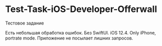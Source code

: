 # Test-Task-iOS-Developer-Offerwall
Тестовое задание

Есть небольшая обработка ошибок. Без SwiftUI. iOS 12.4. Only iPhone, portrate mode. Приложение не посылает лишних запросов.
